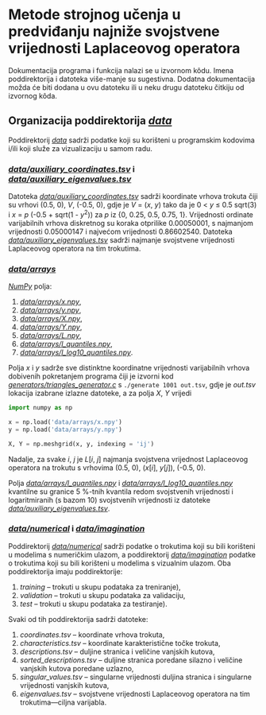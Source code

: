 #   Metode strojnog učenja u predviđanju najniže svojstvene vrijednosti Laplaceovog operatora

Dokumentacija programa i funkcija nalazi se u izvornom k&ocirc;du. Imena poddirektorija i datoteka više-manje su sugestivna. Dodatna dokumentacija možda će biti dodana u ovu datoteku ili u neku drugu datoteku čitkiju od izvornog k&ocirc;da.

## Organizacija poddirektorija [*data*](data)

Poddirektorij [*data*](data) sadrži podatke koji su korišteni u programskim kodovima i/ili koji služe za vizualizaciju u samom radu.

### [*data/auxiliary_coordinates.tsv*](data/auxiliary_coordinates.tsv) i [*data/auxiliary_eigenvalues.tsv*](data/auxiliary_eigenvalues.tsv)

Datoteka [*data/auxiliary_coordinates.tsv*](data/auxiliary_coordinates.tsv) sadrži koordinate vrhova trokuta čiji su vrhovi (0.5, 0), *V*, (-0.5, 0), gdje je *V* = (*x*, *y*) tako da je 0 < *y* &le; 0.5 sqrt(3) i *x* = *p* (-0.5 + sqrt(1 - *y*<sup>2</sup>)) za *p* iz {0, 0.25, 0.5, 0.75, 1}. Vrijednosti ordinate varijabilnih vrhova diskretnog su koraka otprilike 0.00050001, s najmanjom vrijednosti 0.05000147 i najvećom vrijednosti 0.86602540. Datoteka [*data/auxiliary_eigenvalues.tsv*](data/auxiliary_eigenvalues.tsv) sadrži najmanje svojstvene vrijednosti Laplaceovog operatora na tim trokutima.

### [*data/arrays*](data/arrays)

[*NumPy*](https://numpy.org/) polja:

1.  [*data/arrays/x.npy*](data/arrays/x.npy),
2.  [*data/arrays/y.npy*](data/arrays/y.npy),
3.  [*data/arrays/X.npy*](data/arrays/X.npy),
4.  [*data/arrays/Y.npy*](data/arrays/Y.npy),
5.  [*data/arrays/L.npy*](data/arrays/L.npy),
6.  [*data/arrays/l_quantiles.npy*](data/arrays/l_quantiles.npy),
7.  [*data/arrays/l_log10_quantiles.npy*](data/arrays/l_log10_quantiles.npy).

Polja *x* i *y* sadrže sve distinktne koordinatne vrijednosti varijabilnih vrhova dobivenih pokretanjem programa čiji je izvorni kod [*generators/triangles_generator.c*](generators/triangles_generator.c) s `./generate 1001 out.tsv`, gdje je *out.tsv* lokacija izabrane izlazne datoteke, a za polja *X*, *Y* vrijedi

```Python
import numpy as np

x = np.load('data/arrays/x.npy')
y = np.load('data/arrays/y.npy')

X, Y = np.meshgrid(x, y, indexing = 'ij')
```

Nadalje, za svake *i*, *j* je *L*[*i*, *j*] najmanja svojstvena vrijednost Laplaceovog operatora na trokutu s vrhovima (0.5, 0), (*x*[*i*], *y*[*j*]), (-0.5, 0).

Polja [*data/arrays/l_quantiles.npy*](data/arrays/l_quantiles.npy) i [*data/arrays/l_log10_quantiles.npy*](data/arrays/l_log10_quantiles.npy) kvantilne su granice 5 %-tnih kvantila redom svojstvenih vrijednosti i logaritmiranih (s bazom 10) svojstvenih vrijednosti iz datoteke [*data/auxiliary_eigenvalues.tsv*](data/auxiliary_eigenvalues.tsv).

### [*data/numerical*](data/numerical) i [*data/imagination*](data/imagination)

Poddirektorij [*data/numerical*](data/numerical) sadrži podatke o trokutima koji su bili korišteni u modelima s numeričkim ulazom, a poddirektorij [*data/imagination*](data/imagination) podatke o trokutima koji su bili korišteni u modelima s vizualnim ulazom. Oba poddirektorija imaju poddirektorije:

1.  *training* &ndash; trokuti u skupu podataka za treniranje),
2.  *validation* &ndash; trokuti u skupu podataka za validaciju,
3.  *test* &ndash; trokuti u skupu podataka za testiranje).

Svaki od tih poddirektorija sadrži datoteke:

1.  *coordinates.tsv* &ndash; koordinate vrhova trokuta,
2.  *characteristics.tsv* &ndash; koordinate karakteristične točke trokuta,
3.  *descriptions.tsv* &ndash; duljine stranica i veličine vanjskih kutova,
4.  *sorted_descriptions.tsv* &ndash; duljine stranica poredane silazno i veličine vanjskih kutova poredane uzlazno,
5.  *singular_values.tsv* &ndash; singularne vrijednosti duljina stranica i singularne vrijednosti vanjskih kutova,
6.  *eigenvalues.tsv* &ndash; svojstvene vrijednosti Laplaceovog operatora na tim trokutima&mdash;ciljna varijabla.
